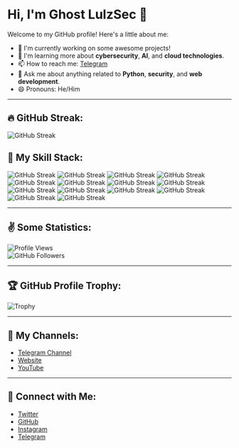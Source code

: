 # Hi, I'm Ghost LulzSec 👋

Welcome to my GitHub profile! Here's a little about me:

- 🔭 I'm currently working on some awesome projects!  
- 🌱 I'm learning more about **cybersecurity**, **AI**, and **cloud technologies**.  
- 📫 How to reach me: [Telegram](https://t.me/WW6WW6WW6)  
- 💬 Ask me about anything related to **Python**, **security**, and **web development**.  
- 😄 Pronouns: He/Him  

---

## 🔥 GitHub Streak:
![GitHub Streak](https://streak-stats.demolab.com/?user=69d9)



## 🍁 My Skill Stack:

![GitHub Streak](https://camo.githubusercontent.com/46948cc0e9c3abdcd750963e7760242d29c2be0f779560acec5bc0864e668515/68747470733a2f2f696d672e736869656c64732e696f2f62616467652f2d48544d4c352d4343323430303f7374796c653d666f722d7468652d6261646765266c6f676f3d68746d6c35266c6f676f436f6c6f723d7768697465)
![GitHub Streak](https://camo.githubusercontent.com/d6a7eef87e2b511c331ae48398a5736e51acd1603b36b7e3d32896b816712199/68747470733a2f2f696d672e736869656c64732e696f2f62616467652f2d435353332d4532343830303f7374796c653d666f722d7468652d6261646765266c6f676f3d63737333)
![GitHub Streak](https://camo.githubusercontent.com/13ac98ec182c178a22ad9518fd7a1489ea4a5aa20d165d1360fbdb04385f036e/68747470733a2f2f696d672e736869656c64732e696f2f62616467652f2d4a6176615363726970742d4645373630313f7374796c653d666f722d7468652d6261646765266c6f676f3d6a617661736372697074)
![GitHub Streak](https://camo.githubusercontent.com/30ff9a440ca15733c5477436697f874bfdcbb2ed893a5ade2c3c3147ecce96a6/68747470733a2f2f696d672e736869656c64732e696f2f62616467652f7761677461696c2d4646423833463f7374796c653d666f722d7468652d6261646765266c6f676f3d7761677461696c266c6f676f436f6c6f723d7768697465)
![GitHub Streak](https://camo.githubusercontent.com/e05c84054b7541f5fc2bdf90c12c07876f4eb9dff725bd2e9116f7356e1ab714/68747470733a2f2f696d672e736869656c64732e696f2f62616467652f727562792d4343333432443f7374796c653d666f722d7468652d6261646765266c6f676f3d72756279266c6f676f436f6c6f723d7768697465)
![GitHub Streak](https://camo.githubusercontent.com/089f3c1450415537e05eb4659cd10585281087fd0fb91d3f456b9c6135196b3d/68747470733a2f2f696d672e736869656c64732e696f2f62616467652f7068702d3737374242343f7374796c653d666f722d7468652d6261646765266c6f676f3d706870266c6f676f436f6c6f723d7768697465)
![GitHub Streak](https://camo.githubusercontent.com/5317fb32b37c3ec1e319459be7b53c6453a3572b4dea72240e62682bfabd7552/68747470733a2f2f696d672e736869656c64732e696f2f62616467652f2d4d7953514c2d3330374242443f7374796c653d666f722d7468652d6261646765266c6f676f3d6d7973716c266c6f676f436f6c6f723d7768697465)
![GitHub Streak](https://camo.githubusercontent.com/0e70384c0a0cf64c7e668b5e828e7608d7b4d0bb3646fa89419e72f38f44a6fe/68747470733a2f2f696d672e736869656c64732e696f2f62616467652f2d426173682d3445414132353f7374796c653d666f722d7468652d6261646765266c6f676f3d676e752d62617368266c6f676f436f6c6f723d7768697465)
![GitHub Streak](https://camo.githubusercontent.com/b9326effec4bc941d648d79b2e24ed7c708122671d2540c3277596dc52d640f2/68747470733a2f2f696d672e736869656c64732e696f2f62616467652f4c696e75782d4643433632343f7374796c653d666f722d7468652d6261646765266c6f676f3d6c696e7578266c6f676f436f6c6f723d626c61636b)
![GitHub Streak](https://camo.githubusercontent.com/f68a2292ffd9fd7e467f8b1e6d8e03abc827c414920b59cd031cf6c95abd5ccb/68747470733a2f2f696d672e736869656c64732e696f2f62616467652f632532332d3233393132303f7374796c653d666f722d7468652d6261646765266c6f676f3d632d7368617270266c6f676f436f6c6f723d7768697465)
![GitHub Streak](https://camo.githubusercontent.com/1cc3ed014dbb3cc907789013096c44d0bc78875ee219d9455f619ff18059ac4a/68747470733a2f2f696d672e736869656c64732e696f2f62616467652f57696e646f77732d3030373844363f7374796c653d666f722d7468652d6261646765266c6f676f3d77696e646f7773266c6f676f436f6c6f723d7768697465)
![GitHub Streak](https://camo.githubusercontent.com/84ac50099af30158b00430657e176cb2538339ec20f622e9bdaca9bcdf22bc30/68747470733a2f2f696d672e736869656c64732e696f2f62616467652f5079546f7263682d4545344332433f7374796c653d666f722d7468652d6261646765266c6f676f3d5079546f726368266c6f676f436f6c6f723d7768697465)
![GitHub Streak](https://camo.githubusercontent.com/8ec96e27db9cf478dee7f2b9c32f3c4242631adb2d72677d47c09e9de2a052dd/68747470733a2f2f696d672e736869656c64732e696f2f62616467652f2d507974686f6e2d3146363541433f7374796c653d666f722d7468652d6261646765266c6f676f3d507974686f6e266c6f676f436f6c6f723d7768697465)
![GitHub Streak](https://camo.githubusercontent.com/b2836d9d9ff5ef9fe649ed582211ad53e2abb57d3da1edc7fa2140e1a7280d5b/68747470733a2f2f696d672e736869656c64732e696f2f62616467652f5363696b69746c6561726e2d4637393331453f7374796c653d666f722d7468652d6261646765266c6f676f3d7363696b69742d6c6561726e266c6f676f436f6c6f723d7768697465)




---

## ✌️ Some Statistics:

![Profile Views](https://camo.githubusercontent.com/db35b839961e1c9da9170a30908bc75e02fa18e74f4b4c280a53b3a3908d5265/68747470733a2f2f6b6f6d617265762e636f6d2f67687076632f3f757365726e616d653d447244617461594526636f6c6f723d626c7565267374796c653d666c61742d737175617265)  
![GitHub Followers](https://camo.githubusercontent.com/956b3f834b860c549f24a09ec7e1cdde03c2f827e062f3bbd83887c8adc48797/68747470733a2f2f757365722d62616467652e636f6d6d6974746572732e746f702f79656d656e2f44724461746159452e737667)  

---

## 🏆 GitHub Profile Trophy:
![Trophy](https://github-profile-trophy.vercel.app/?username=69d9&theme=onedark)

---

## 🙌 My Channels:
- [Telegram Channel](https://t.me/WW6WW6WW6)  
- [Website](https://example.com)  
- [YouTube](https://youtube.com)  

---

## 🤝 Connect with Me:
- [Twitter](https://twitter.com/ppupp)  
- [GitHub](https://github.com/69d9)  
- [Instagram](https://instagram.com/yourprofile)  
- [Telegram](https://t.me/WW6WW6WW6)
